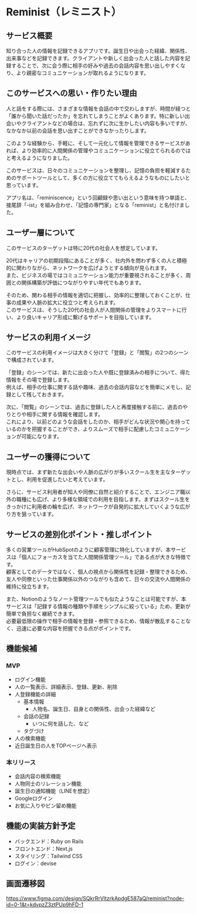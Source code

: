 # Reminist（レミニスト）

## サービス概要
<!-- どんなサービスなのかを３行で説明してください。 -->
知り合った人の情報を記録できるアプリです。誕生日や出会った経緯、関係性、出来事などを記録できます。クライアントや新しく出会った人と話した内容を記録することで、次に会う際に相手の好みや過去の会話内容を思い出しやすくなり、より親密なコミュニケーションが取れるようになります。


## このサービスへの思い・作りたい理由
<!-- このサービスの題材となるものに関してのエピソードがあれば詳しく教えてください。
このサービスを思いつくにあたって元となる思いがあれば詳しく教えてください。 -->
人と話をする際には、さまざまな情報を会話の中で交わしますが、時間が経つと「誰から聞いた話だったか」を忘れてしまうことがよくあります。特に新しい出会いやクライアントなどの場合は、忘れずに次に生かしたい内容も多いですが、なかなか以前の会話を思い出すことができなかったりします。

このような経験から、手軽に、そして一元化して情報を管理できるサービスがあれば、より効率的に人間関係の管理やコミュニケーションに役立てられるのではと考えるようになりました。

このサービスは、日々のコミュニケーションを整理し、記憶の負担を軽減するためのサポートツールとして、多くの方に役立ててもらえるようなものにしたいと思っています。

アプリ名は、「reminiscence」という回顧録や思い出という意味を持つ単語と、接尾辞「-ist」を組み合わせ、「記憶の専門家」となる「reminist」と名付けました。


## ユーザー層について
<!-- 決めたユーザー層についてどうしてその層を対象にしたのかそれぞれ理由を教えてください。 -->
このサービスのターゲットは特に20代の社会人を想定しています。

20代はキャリアの初期段階にあることが多く、社内外を問わず多くの人と積極的に関わりながら、ネットワークを広げようとする傾向が見られます。  
また、ビジネスの場ではコミュニケーション能力が重要視されることが多く、周囲との関係構築が評価につながりやすい年代でもあります。

そのため、関わる相手の情報を適切に把握し、効率的に整理しておくことが、仕事の成果や人脈の拡大に役立つと考えられます。  
このサービスは、そうした20代の社会人が人間関係の管理をよりスマートに行い、より良いキャリア形成に繋げるサポートを目指しています。


## サービスの利用イメージ
<!-- ユーザーがこのサービスをどのように利用できて、それによってどんな価値を得られるかを簡単に説明してください。 -->
このサービスの利用イメージは大きく分けて「登録」と「閲覧」の2つのシーンで構成されています。

「登録」のシーンでは、新たに出会った人や既に登録済みの相手について、得た情報をその場で登録します。  
例えば、相手の仕事に関する話や趣味、過去の会話内容などを簡単にメモし、記録として残しておきます。

次に、「閲覧」のシーンでは、過去に登録した人と再度接触する前に、過去のやりとりや相手に関する情報を確認します。  
これにより、以前どのような会話をしたのか、相手がどんな状況や関心を持っているのかを把握することができ、よりスムーズで相手に配慮したコミュニケーションが可能になります。


## ユーザーの獲得について
<!-- 想定したユーザー層に対してそれぞれどのようにサービスを届けるのか現状考えていることがあれば教えてください。 -->
現時点では、まず新たな出会いや人脈の広がりが多いスクール生を主なターゲットとし、利用を促進したいと考えています。

さらに、サービス利用者が知人や同僚に自然と紹介することで、エンジニア職以外の職種にも広げ、より多様な領域での利用を目指します。まずはスクール生をきっかけに利用者の輪を広げ、ネットワークが自発的に拡大していくような広がり方を狙っています。


## サービスの差別化ポイント・推しポイント
<!-- 似たようなサービスが存在する場合、そのサービスとの明確な差別化ポイントとその差別化ポイントのどこが優れているのか教えてください。
独自性の強いサービスの場合、このサービスの推しとなるポイントを教えてください。 -->
多くの営業ツールがHubSpotのように顧客管理に特化していますが、本サービスは「個人にフォーカスを当てた人間関係管理ツール」である点が大きな特徴です。  
顧客としてのデータではなく、個人の視点から関係性を記録・整理できるため、友人や同僚といった仕事関係以外のつながりも含めて、日々の交流や人間関係の維持に役立ちます。

また、Notionのようなノート管理ツールでも似たようなことは可能ですが、本サービスは「記録する情報の種類や手順をシンプルに絞っている」ため、更新が簡単で負担なく継続できます。  
必要最低限の操作で相手の情報を登録・参照できるため、情報が散乱することなく、迅速に必要な内容を把握できる点がポイントです。


## 機能候補
<!-- 現状作ろうと思っている機能、案段階の機能をしっかりと固まっていなくても構わないのでMVPリリース時に作っていたいもの、本リリースまでに作っていたいものをそれぞれ分けて教えてください。 -->

### MVP
- ログイン機能
- 人の一覧表示、詳細表示、登録、更新、削除
- 人登録機能の詳細
  - 基本情報
    - 人物名、誕生日、自身との関係性、出会った経緯など
  - 会話の記録
    - いつに何を話した、など
  - タグづけ
- 人の検索機能
- 近日誕生日の人をTOPページへ表示

### 本リリース
- 会話内容の検索機能
- 人物同士のリレーション機能
- 誕生日の通知機能（LINEを想定）
- Googleログイン
- お気に入りやピン留め機能


## 機能の実装方針予定
<!-- 一般的なCRUD以外の実装予定の機能についてそれぞれどのようなイメージ(使用するAPIや)で実装する予定なのか現状考えているもので良いので教えて下さい。 -->

- バックエンド：Ruby on Rails
- フロントエンド：Next.js
- スタイリング：Tailwind CSS
- ログイン：devise

## 画面遷移図

https://www.figma.com/design/SQkrRrVltzrkApdgE587aQ/reminist?node-id=0-1&t=kdvpzZ3ztPUp9hFD-1
